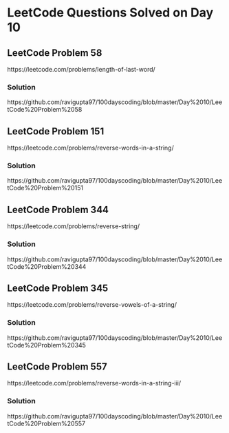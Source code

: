 # LeetCode Questions Solved on Day 10

<h2>LeetCode Problem 58</h2>  https://leetcode.com/problems/length-of-last-word/
<h3>Solution</h3>  https://github.com/ravigupta97/100dayscoding/blob/master/Day%2010/LeetCode%20Problem%2058

<h2>LeetCode Problem 151</h2>  https://leetcode.com/problems/reverse-words-in-a-string/
<h3>Solution</h3>  https://github.com/ravigupta97/100dayscoding/blob/master/Day%2010/LeetCode%20Problem%20151

<h2>LeetCode Problem 344</h2>  https://leetcode.com/problems/reverse-string/ 
<h3>Solution</h3>  https://github.com/ravigupta97/100dayscoding/blob/master/Day%2010/LeetCode%20Problem%20344

<h2>LeetCode Problem 345</h2>  https://leetcode.com/problems/reverse-vowels-of-a-string/ 
<h3>Solution</h3>  https://github.com/ravigupta97/100dayscoding/blob/master/Day%2010/LeetCode%20Problem%20345 

<h2>LeetCode Problem 557</h2>  https://leetcode.com/problems/reverse-words-in-a-string-iii/
<h3>Solution</h3>  https://github.com/ravigupta97/100dayscoding/blob/master/Day%2010/LeetCode%20Problem%20557
